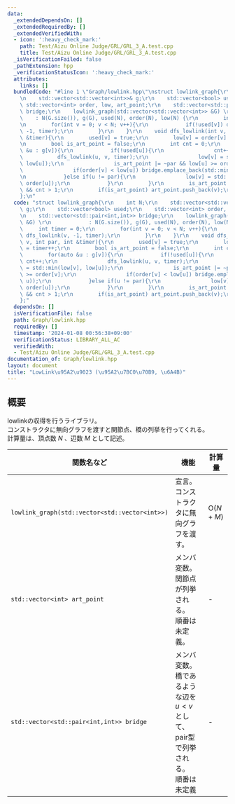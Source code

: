 ```yaml
---
data:
  _extendedDependsOn: []
  _extendedRequiredBy: []
  _extendedVerifiedWith:
  - icon: ':heavy_check_mark:'
    path: Test/Aizu Online Judge/GRL/GRL_3_A.test.cpp
    title: Test/Aizu Online Judge/GRL/GRL_3_A.test.cpp
  _isVerificationFailed: false
  _pathExtension: hpp
  _verificationStatusIcon: ':heavy_check_mark:'
  attributes:
    links: []
  bundledCode: "#line 1 \"Graph/lowlink.hpp\"\nstruct lowlink_graph{\r\n    int N;\r\
    \n    std::vector<std::vector<int>>& g;\r\n    std::vector<bool> used;\r\n   \
    \ std::vector<int> order, low, art_point;\r\n    std::vector<std::pair<int,int>>\
    \ bridge;\r\n    lowlink_graph(std::vector<std::vector<int>> &G) \r\n        \
    \    : N(G.size()), g(G), used(N), order(N), low(N) {\r\n        int timer = 0;\r\
    \n        for(int v = 0; v < N; v++){\r\n            if(!used[v]) dfs_lowlink(v,\
    \ -1, timer);\r\n        }\r\n    }\r\n    void dfs_lowlink(int v, int par, int\
    \ &timer){\r\n        used[v] = true;\r\n        low[v] = order[v] = timer++;\r\
    \n        bool is_art_point = false;\r\n        int cnt = 0;\r\n        for(auto\
    \ &u : g[v]){\r\n            if(!used[u]){\r\n                cnt++;\r\n     \
    \           dfs_lowlink(u, v, timer);\r\n                low[v] = std::min(low[v],\
    \ low[u]);\r\n                is_art_point |= ~par && low[u] >= order[v];\r\n\
    \                if(order[v] < low[u]) bridge.emplace_back(std::minmax(v, u));\r\
    \n            }else if(u != par){\r\n                low[v] = std::min(low[v],\
    \ order[u]);\r\n            }\r\n        }\r\n        is_art_point |= par == -1\
    \ && cnt > 1;\r\n        if(is_art_point) art_point.push_back(v);\r\n    }\r\n\
    };\n"
  code: "struct lowlink_graph{\r\n    int N;\r\n    std::vector<std::vector<int>>&\
    \ g;\r\n    std::vector<bool> used;\r\n    std::vector<int> order, low, art_point;\r\
    \n    std::vector<std::pair<int,int>> bridge;\r\n    lowlink_graph(std::vector<std::vector<int>>\
    \ &G) \r\n            : N(G.size()), g(G), used(N), order(N), low(N) {\r\n   \
    \     int timer = 0;\r\n        for(int v = 0; v < N; v++){\r\n            if(!used[v])\
    \ dfs_lowlink(v, -1, timer);\r\n        }\r\n    }\r\n    void dfs_lowlink(int\
    \ v, int par, int &timer){\r\n        used[v] = true;\r\n        low[v] = order[v]\
    \ = timer++;\r\n        bool is_art_point = false;\r\n        int cnt = 0;\r\n\
    \        for(auto &u : g[v]){\r\n            if(!used[u]){\r\n               \
    \ cnt++;\r\n                dfs_lowlink(u, v, timer);\r\n                low[v]\
    \ = std::min(low[v], low[u]);\r\n                is_art_point |= ~par && low[u]\
    \ >= order[v];\r\n                if(order[v] < low[u]) bridge.emplace_back(std::minmax(v,\
    \ u));\r\n            }else if(u != par){\r\n                low[v] = std::min(low[v],\
    \ order[u]);\r\n            }\r\n        }\r\n        is_art_point |= par == -1\
    \ && cnt > 1;\r\n        if(is_art_point) art_point.push_back(v);\r\n    }\r\n\
    };"
  dependsOn: []
  isVerificationFile: false
  path: Graph/lowlink.hpp
  requiredBy: []
  timestamp: '2024-01-08 00:56:38+09:00'
  verificationStatus: LIBRARY_ALL_AC
  verifiedWith:
  - Test/Aizu Online Judge/GRL/GRL_3_A.test.cpp
documentation_of: Graph/lowlink.hpp
layout: document
title: "LowLink\u95A2\u9023 (\u95A2\u7BC0\u70B9, \u6A4B)"
---
```


## 概要
lowlinkの収得を行うライブラリ。<br>
コンストラクタに無向グラフを渡すと関節点、橋の列挙を行ってくれる。<br>
計算量は、頂点数 $N$ 、辺数 $M$ として記述。

| 関数名など   | 機能        | 計算量    |
| ------------|----------- | ------------- |
|`lowlink_graph(std::vector<std::vector<int>>)`|宣言。 コンストラクタに無向グラフを渡す。 | $\text{O} (N+M)$ | 
|`std::vector<int> art_point`|メンバ変数。関節点が列挙される。<br>順番は未定義。 | - | 
|`std::vector<std::pair<int,int>> bridge`|メンバ変数。橋であるような辺を $u < v$ として、pair型で列挙される。<br>順番は未定義| - | 

